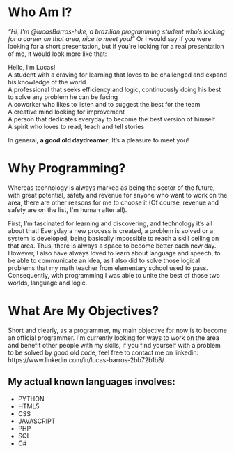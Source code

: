 <h1>Who Am I?</h1>

<i>“Hi, I'm @lucasBarros-hike, a brazilian programming student who’s looking for a career on that area, nice to meet you!”</i> Or I would say if you were looking for a short presentation, but if you're looking for a real presentation of me, it would look more like that:  

Hello, I’m Lucas!<br/> A student with a craving for learning that loves to be challenged and expand his knowledge of the world<br/> A professional that seeks efficiency and logic, continuously doing his best to solve any problem he can be facing<br/> A coworker who likes to listen and to suggest the best for the team<br/> A creative mind looking for improvement<br/> A person that dedicates everyday to become the best version of himself<br/> A spirit who loves to read, teach and tell stories<br/>

In general, <strong>a good old daydreamer</strong>, It’s a pleasure to meet you!<br/>

<h1>Why Programming?</h1>

<p>Whereas technology is always marked as being the sector of the future, with great potential, safety and revenue for anyone who want to work on the area, there are other reasons for me to choose it (Of course, revenue and safety are on the list, I'm human after all).</p>

<p>First, I’m fascinated for learning and discovering, and technology it’s all about that! Everyday a new process is created, a problem is solved or a system is developed, being basically impossible to reach a skill ceiling on that area. Thus,  there is always a space to become better each new day. However, I also have always loved to learn about language and speech, to be able to communicate an idea, as I also did to solve those logical problems that my math teacher from elementary school used to pass. Consequently, with programming I was able to unite the best of those two worlds, language and logic. </p>

<h1>What Are My Objectives?</h1>

<p>Short and clearly, as a programmer, my main objective for now is to become an official programmer. I'm currently looking for ways to work on the area and benefit other people with my skills, if you find yourself with a problem to be solved by good old code, feel free to contact me on linkedin: https://www.linkedin.com/in/lucas-barros-2bb72b1b8/

<h2>My actual known languages involves:</h2> 
<ul>
    <li>PYTHON</li>
    <li>HTML5</li>
    <li>CSS</li>
    <li>JAVASCRIPT</li>
    <li>PHP</li>
    <li>SQL</li>
    <li>C#</li>
</ul>



